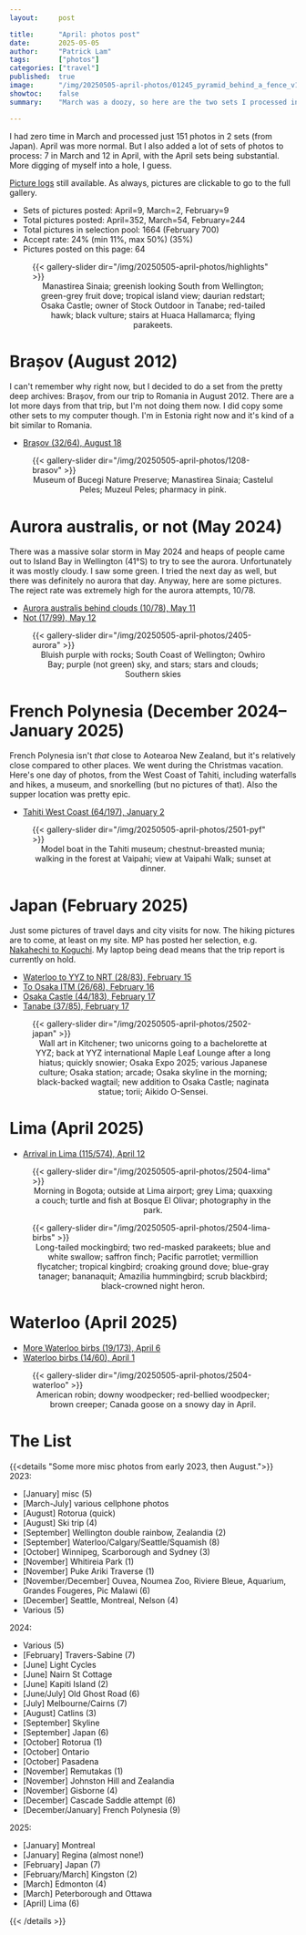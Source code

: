 ```yaml
---
layout:     post

title:      "April: photos post"
date:       2025-05-05
author:     "Patrick Lam"
tags:       ["photos"]
categories: ["travel"]
published:  true
image:      "/img/20250505-april-photos/01245_pyramid_behind_a_fence_v1.avif"
showtoc:    false
summary:    "March was a doozy, so here are the two sets I processed in March, as well as April's pictures."

---
```


<style>
.post-heading h1  { color: white; background-color: #aaa; background-color: rgba(192,192,192,0.8); padding: 0.5em; text-shadow: 2px 2px 2px grey; }
.meta { color: purple; }
</style>

I had zero time in March and processed just 151 photos in 2 sets (from Japan). April was more normal. But I also added a lot of sets of photos to process: 7 in March and 12 in April, with the April sets being substantial. More digging of myself into a hole, I guess.

[Picture
logs](https://www.github.com/patricklam/picture-processing-logs) still
available. As always, pictures are clickable to go to the full gallery. 

* Sets of pictures posted: April=9, March=2, February=9
* Total pictures posted: April=352, March=54, February=244
* Total pictures in selection pool: 1664 (February 700)
* Accept rate: 24% (min 11%, max 50%) (35%)
* Pictures posted on this page: 64

<figure>
{{< gallery-slider dir="/img/20250505-april-photos/highlights" >}}
<figcaption style="text-align:center">Manastirea Sinaia; greenish looking South from Wellington; green-grey fruit dove; tropical island view; daurian redstart; Osaka Castle; owner of Stock Outdoor in Tanabe; red-tailed hawk; black vulture; stairs at Huaca Hallamarca; flying parakeets.</figcaption>
</figure>

# Brașov (August 2012)

I can't remember why right now, but I decided to do a set from the pretty deep archives: Brașov, from our trip to Romania in August 2012. There are a lot more days from that trip, but I'm not doing them now. I did copy some other sets to my computer though. I'm in Estonia right now and it's kind of a bit similar to Romania.

* [Brașov (32/64), August 18](https://gallery.patricklam.ca/index.php?/category/2052)

<figure>
{{< gallery-slider dir="/img/20250505-april-photos/1208-brasov" >}}
<figcaption style="text-align:center">Museum of Bucegi Nature Preserve; Manastirea Sinaia; Castelul Peles; Muzeul Peles; pharmacy in pink.</figcaption>
</figure>

# Aurora australis, or not (May 2024)

There was a massive solar storm in May 2024 and heaps of people came out to Island Bay in Wellington (41°S) to try
to see the aurora. Unfortunately it was mostly cloudy. I saw some green. I tried the next day as well, but
there was definitely no aurora that day. Anyway, here are some pictures. The reject rate was extremely high
for the aurora attempts, 10/78.

* [Aurora australis behind clouds (10/78), May 11](https://gallery.patricklam.ca/index.php?/category/2050)
* [Not (17/99), May 12](https://gallery.patricklam.ca/index.php?/category/2053)

<figure>
{{< gallery-slider dir="/img/20250505-april-photos/2405-aurora" >}}
<figcaption style="text-align:center">Bluish purple with rocks; South Coast of Wellington; Owhiro Bay; purple (not green) sky, and stars; stars and clouds; Southern skies</figcaption>
</figure>


# French Polynesia (December 2024&ndash;January 2025)

French Polynesia isn't *that* close to Aotearoa New Zealand, but it's relatively close compared to other places.
We went during the Christmas vacation. Here's one day of photos, from the West Coast of Tahiti, including
waterfalls and hikes, a museum, and snorkelling (but no pictures of that). Also the supper location was pretty epic.

* [Tahiti West Coast (64/197), January 2](https://gallery.patricklam.ca/index.php?/category/2054)

<figure>
{{< gallery-slider dir="/img/20250505-april-photos/2501-pyf" >}}
<figcaption style="text-align:center">Model boat in the Tahiti museum; chestnut-breasted munia; walking in the forest at Vaipahi; view at Vaipahi Walk; sunset at dinner.</figcaption>
</figure>


# Japan (February 2025)

Just some pictures of travel days and city visits for now. The hiking pictures are to come, at least on my site. MP has posted her selection, e.g. [Nakahechi to Koguchi](https://gallery.mpdesjardins.ca/index.php?/category/75). My laptop being dead means that the trip report is currently on hold.

* [Waterloo to YYZ to NRT (28/83), February 15](https://gallery.patricklam.ca/index.php?/category/2042)
* [To Osaka ITM (26/68), February 16](https://gallery.patricklam.ca/index.php?/category/2043)
* [Osaka Castle (44/183), February 17](https://gallery.patricklam.ca/index.php?/category/2045)
* [Tanabe (37/85), February 17](https://gallery.patricklam.ca/index.php?/category/2047)

<figure>
{{< gallery-slider dir="/img/20250505-april-photos/2502-japan" >}}
<figcaption style="text-align:center">Wall art in Kitchener; two unicorns going to a bachelorette at YYZ; back at YYZ international Maple Leaf Lounge after a long hiatus; quickly snowier; Osaka Expo 2025; various Japanese culture; Osaka station; arcade; Osaka skyline in the morning; black-backed wagtail; new addition to Osaka Castle; naginata statue; torii; Aikido O-Sensei.</figcaption>
</figure>


# Lima (April 2025)

* [Arrival in Lima (115/574), April 12](https://gallery.patricklam.ca/index.php?/category/2049)

<figure>
{{< gallery-slider dir="/img/20250505-april-photos/2504-lima" >}}
<figcaption style="text-align:center">Morning in Bogota; outside at Lima airport; grey Lima; quaxxing a couch; turtle and fish at Bosque El Olivar; photography in the park.</figcaption>
</figure>

<figure>
{{< gallery-slider dir="/img/20250505-april-photos/2504-lima-birbs" >}}
<figcaption style="text-align:center">Long-tailed mockingbird; two red-masked parakeets; blue and white swallow; saffron finch; Pacific parrotlet; vermillion flycatcher; tropical kingbird; croaking ground dove; blue-gray tanager; bananaquit; Amazilia hummingbird; scrub blackbird; black-crowned night heron.</figcaption>
</figure>

# Waterloo (April 2025)

* [More Waterloo birbs (19/173), April 6](https://gallery.patricklam.ca/index.php?/category/2046)
* [Waterloo birbs (14/60), April 1](https://gallery.patricklam.ca/index.php?/category/2044)

<figure>
{{< gallery-slider dir="/img/20250505-april-photos/2504-waterloo" >}}
<figcaption style="text-align:center">American robin; downy woodpecker; red-bellied woodpecker; brown creeper; Canada goose on a snowy day in April.</figcaption>
</figure>

# The List

{{<details "Some more misc photos from early 2023, then August.">}}
2023:
* [January] misc (5)
* [March-July] various cellphone photos
* [August] Rotorua (quick)
* [August] Ski trip (4)
* [September] Wellington double rainbow, Zealandia (2)
* [September] Waterloo/Calgary/Seattle/Squamish (8)
* [October] Winnipeg, Scarborough and Sydney (3)
* [November] Whitireia Park (1)
* [November] Puke Ariki Traverse (1)
* [November/December] Ouvea, Noumea Zoo, Riviere Bleue, Aquarium, Grandes Fougeres, Pic Malawi (6)
* [December] Seattle, Montreal, Nelson (4)
* Various (5)

2024:
* Various (5)
* [February] Travers-Sabine (7)
* [June] Light Cycles
* [June] Nairn St Cottage
* [June] Kapiti Island (2)
* [June/July] Old Ghost Road (6)
* [July] Melbourne/Cairns (7)
* [August] Catlins (3)
* [September] Skyline
* [September] Japan (6)
* [October] Rotorua (1)
* [October] Ontario
* [October] Pasadena
* [November] Remutakas (1)
* [November] Johnston Hill and Zealandia
* [November] Gisborne (4)
* [December] Cascade Saddle attempt (6)
* [December/January] French Polynesia (9)

2025:
* [January] Montreal
* [January] Regina (almost none!)
* [February] Japan (7)
* [February/March] Kingston (2)
* [March] Edmonton (4)
* [March] Peterborough and Ottawa
* [April] Lima (6)

{{< /details >}}
